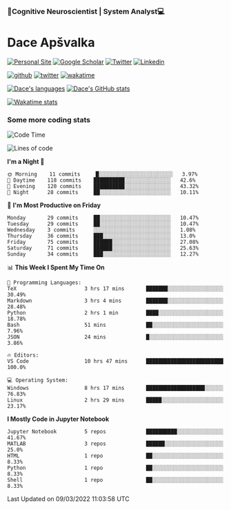 ### 🧠Cognitive Neuroscientist | System Analyst💻
# Dace Apšvalka

[![Personal Site](https://img.shields.io/badge/website-teal?style=for-the-badge&logo=About.me&logoColor=white)](https://dcdace.net/)
[![Google Scholar](https://img.shields.io/badge/Scholar-yellow?style=for-the-badge&logo=googlescholar&logoColor=ffffff)](https://scholar.google.com/citations?hl=en&user=W8q0HBkAAAAJ&view_op=list_works&sortby=pubdate)
[![Twitter](https://img.shields.io/badge/Twitter-1DA1F2?logo=twitter&logoColor=white&style=for-the-badge)](https://twitter.com/dcdace)
[![Linkedin](https://img.shields.io/badge/linkedin-0077B5?logo=linkedin&logoColor=white&style=for-the-badge)](https://www.linkedin.com/in/dace-apsvalka/)

[![github](https://img.shields.io/github/followers/dcdace?logo=github&style=plastic)](https://github.com/dcdace?tab=followers "GitHub followers")
[![twitter](https://img.shields.io/twitter/follow/dcdace?label=followers&logo=twitter&color=%23007ec6&style=plastic)](https://twitter.com/dcdace "Twitter followers")
[![wakatime](https://wakatime.com/badge/user/6e7556d3-b1db-4eef-a7e8-9bad735fc27e.svg?style=plastic?v=2)](https://wakatime.com/@6e7556d3-b1db-4eef-a7e8-9bad735fc27e "Total time coded since Feb 28 2022")

[![Dace's languages](https://github-readme-stats.vercel.app/api/top-langs/?username=dcdace&langs_count=10&theme=nord&layout=compact)]() 
[![Dace's GitHub stats](https://github-readme-stats.vercel.app/api?username=dcdace&theme=dracula&hide=prs,issues&count_private=true&show_icons=true&hide_rank=true&include_all_commits=true&hide_title=false&custom_title=GitHub+Stats)](https://github.com/anuraghazra/github-readme-stats)

[![Wakatime stats](https://github-readme-stats.vercel.app/api/wakatime?username=dcdace&theme=react&layout=compact&custom_title=Coding+past+7+days&v=2)](https://wakatime.com/@6e7556d3-b1db-4eef-a7e8-9bad735fc27e "Recorded coding time in the past 7 days")
 ### Some more coding stats
<!--START_SECTION:waka-->
![Code Time](http://img.shields.io/badge/Code%20Time-13%20hrs%2019%20mins-blue)

![Lines of code](https://img.shields.io/badge/From%20Hello%20World%20I%27ve%20Written-46%20Thousand%20lines%20of%20code-blue)

**I'm a Night 🦉** 

```text
🌞 Morning    11 commits     █░░░░░░░░░░░░░░░░░░░░░░░░   3.97% 
🌆 Daytime    118 commits    ██████████░░░░░░░░░░░░░░░   42.6% 
🌃 Evening    120 commits    ██████████░░░░░░░░░░░░░░░   43.32% 
🌙 Night      28 commits     ██░░░░░░░░░░░░░░░░░░░░░░░   10.11%

```
📅 **I'm Most Productive on Friday** 

```text
Monday       29 commits     ██░░░░░░░░░░░░░░░░░░░░░░░   10.47% 
Tuesday      29 commits     ██░░░░░░░░░░░░░░░░░░░░░░░   10.47% 
Wednesday    3 commits      ░░░░░░░░░░░░░░░░░░░░░░░░░   1.08% 
Thursday     36 commits     ███░░░░░░░░░░░░░░░░░░░░░░   13.0% 
Friday       75 commits     ██████░░░░░░░░░░░░░░░░░░░   27.08% 
Saturday     71 commits     ██████░░░░░░░░░░░░░░░░░░░   25.63% 
Sunday       34 commits     ███░░░░░░░░░░░░░░░░░░░░░░   12.27%

```


📊 **This Week I Spent My Time On** 

```text
💬 Programming Languages: 
TeX                      3 hrs 17 mins       ███████░░░░░░░░░░░░░░░░░░   30.49% 
Markdown                 3 hrs 4 mins        ███████░░░░░░░░░░░░░░░░░░   28.48% 
Python                   2 hrs 1 min         ████░░░░░░░░░░░░░░░░░░░░░   18.78% 
Bash                     51 mins             ██░░░░░░░░░░░░░░░░░░░░░░░   7.96% 
JSON                     24 mins             █░░░░░░░░░░░░░░░░░░░░░░░░   3.86%

🔥 Editors: 
VS Code                  10 hrs 47 mins      █████████████████████████   100.0%

💻 Operating System: 
Windows                  8 hrs 17 mins       ███████████████████░░░░░░   76.83% 
Linux                    2 hrs 29 mins       █████░░░░░░░░░░░░░░░░░░░░   23.17%

```

**I Mostly Code in Jupyter Notebook** 

```text
Jupyter Notebook         5 repos             ██████████░░░░░░░░░░░░░░░   41.67% 
MATLAB                   3 repos             ██████░░░░░░░░░░░░░░░░░░░   25.0% 
HTML                     1 repo              ██░░░░░░░░░░░░░░░░░░░░░░░   8.33% 
Python                   1 repo              ██░░░░░░░░░░░░░░░░░░░░░░░   8.33% 
Shell                    1 repo              ██░░░░░░░░░░░░░░░░░░░░░░░   8.33%

```



 Last Updated on 09/03/2022 11:03:58 UTC
<!--END_SECTION:waka-->